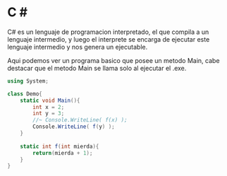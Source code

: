 # C \#
C# es un lenguaje de programacion interpretado, el que compila a un lenguaje
intermedio, y luego el interprete se encarga de ejecutar este lenguaje
intermedio y nos genera un ejecutable.

Aqui podemos ver un programa basico que posee un metodo Main, cabe destacar
que el metodo Main se llama solo al ejecutar el .exe.

```C#
using System;

class Demo{
	static void Main(){
		int x = 2;
		int y = 3;
		//~ Console.WriteLine( f(x) );
		Console.WriteLine( f(y) );
	}
	
	static int f(int mierda){
		return(mierda + 1);
	}
}
```

